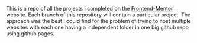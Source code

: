 This is a repo of all the projects I completed on the [Frontend-Mentor](https://www.frontendmentor.io) website.
Each branch of this repository will contain a particular project. The approach was the best I could find for the problem of trying to host multiple websites with each one having a independent folder in one big github repo using github pages.
